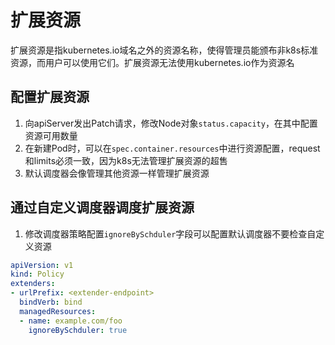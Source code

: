 # 扩展资源
扩展资源是指kubernetes.io域名之外的资源名称，使得管理员能颁布非k8s标准资源，而用户可以使用它们。扩展资源无法使用kubernetes.io作为资源名

## 配置扩展资源
1. 向apiServer发出Patch请求，修改Node对象`status.capacity`，在其中配置资源可用数量
2. 在新建Pod时，可以在`spec.container.resources`中进行资源配置，request和limits必须一致，因为k8s无法管理扩展资源的超售
3. 默认调度器会像管理其他资源一样管理扩展资源

## 通过自定义调度器调度扩展资源
1. 修改调度器策略配置`ignoreBySchduler`字段可以配置默认调度器不要检查自定义资源
```yaml
apiVersion: v1
kind: Policy
extenders:
- urlPrefix: <extender-endpoint>
  bindVerb: bind
  managedResources:
  - name: example.com/foo
    ignoreBySchduler: true
```